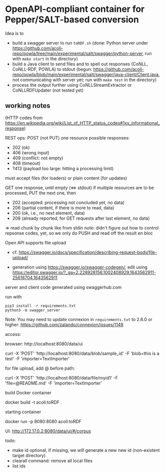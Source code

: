 # OpenAPI-compliant container for Pepper/SALT-based conversion

Idea is to

- build a swagger server to run `toRDF.sh` (done: Python server under https://github.com/acoli-repo/powla/tree/main/experimental/salt/swagger/python-server, run with `make start` in the directory)
- build a Java client to send files and to spell out responses (CoNLL, CoNLL-RDF, POWLA) to stdout (begun: https://github.com/acoli-repo/powla/blob/main/experimental/salt/swagger/java-client/Client.java, not communicating with server yet; run with `make test` in the directory)
- process the output further using CoNLLStreamExtractor or CoNLLRDFUpdater (not tested yet)

## working notes

(HTTP codes from https://en.wikipedia.org/wiki/List_of_HTTP_status_codes#1xx_informational_response)

REST ops:
POST (not PUT) one resource
possible responses:
- 202 (ok)
- 406 (wrong input)
- 409 (conflict: not empty)
- 408 (timeout)
- ?413 (payload too large: hitting a processing limit)

must accept files (for loaders) or plain content (for updates)

GET one response, until empty (<=> stdout)
if multiple resources are to be processed, PUT the next one, then
- 202 (accepted: processing not concluded yet, no data)
- 206 (partial content, if there is more to read, data)
- 200 (ok, i.e., no next element, data)
- 208 (already reported, for GET requests after last element, no data)

=> read chunk by chunk like from stdin
  note: didn't figure out how to control repsonse codes, yet, so we only do PUSH and read off the result en bloc

Open API supports file upload
- cf. https://swagger.io/docs/specification/describing-request-body/file-upload/

- generation using https://swagger.io/swagger-codegen/, edit using https://editor.swagger.io/?_ga=2.228928156.1002408929.1643562911-25616704.1643562911


server and client code generated using swaggerhub.com

run with

    pip3 install -r requirements.txt
    python3 -m swagger_server

Note: You may need to update connexion in `requirements.txt` to 2.6.0 or higher: https://github.com/zalando/connexion/issues/1149

access:

  browser: http://localhost:8080/data/ui

  curl -X 'POST' 'http://localhost:8080/data/blob/sample_id' -F 'blob=this is a test' -F 'importer=TextImporter'

for file upload, add @ before path:

  curl -X 'POST' 'http://localhost:8080/data/file/myid1' -F 'file=@README.md' -F 'importer=TextImporter'


build Docker container

  docker build -t acoli:toRDF .

starting container

  docker run -p 8080:8080 acoli:toRDF

UI:
  http://172.17.0.2:8080/data/ui/#/corpus


todo:
- make id optional, if missing, we will generate a new new id (non-existent target directory)
- clearall command: remove all local files
- list ids
